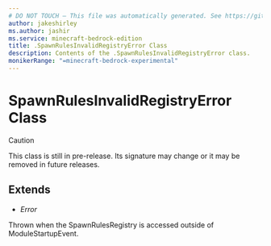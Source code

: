```yaml
---
# DO NOT TOUCH — This file was automatically generated. See https://github.com/mojang/minecraftapidocsgenerator to modify descriptions, examples, etc.
author: jakeshirley
ms.author: jashir
ms.service: minecraft-bedrock-edition
title: .SpawnRulesInvalidRegistryError Class
description: Contents of the .SpawnRulesInvalidRegistryError class.
monikerRange: "=minecraft-bedrock-experimental"
---
```

# SpawnRulesInvalidRegistryError Class

> [!CAUTION]
> This class is still in pre-release.  Its signature may change or it may be removed in future releases.

## Extends
- *Error*

Thrown when the SpawnRulesRegistry is accessed outside of ModuleStartupEvent.
